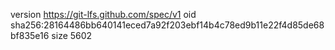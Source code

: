 version https://git-lfs.github.com/spec/v1
oid sha256:28164486bb640141eced7a92f203ebf14b4c78ed9b11e22f4d85de68bf835e16
size 5602
